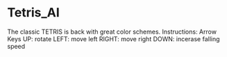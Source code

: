 # Tetris_AI

The classic TETRIS is back with great color schemes.
 Instructions:
 Arrow Keys
 UP: rotate
 LEFT: move left
 RIGHT: move right
 DOWN: incerase falling speed
